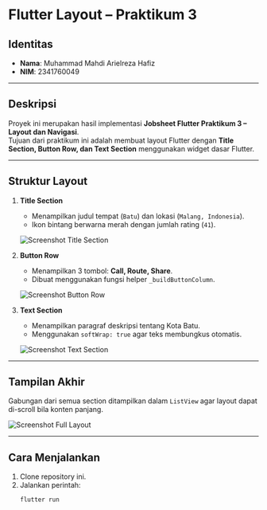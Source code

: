 # Flutter Layout – Praktikum 3

## Identitas
- **Nama**: Muhammad Mahdi Arielreza Hafiz  
- **NIM**: 2341760049  

---

## Deskripsi
Proyek ini merupakan hasil implementasi **Jobsheet Flutter Praktikum 3 – Layout dan Navigasi**.  
Tujuan dari praktikum ini adalah membuat layout Flutter dengan **Title Section, Button Row, dan Text Section** menggunakan widget dasar Flutter.

---

## Struktur Layout
1. **Title Section**
   - Menampilkan judul tempat (`Batu`) dan lokasi (`Malang, Indonesia`).
   - Ikon bintang berwarna merah dengan jumlah rating (`41`).

   ![Screenshot Title Section](screenshots/title_section.png)

2. **Button Row**
   - Menampilkan 3 tombol: **Call, Route, Share**.
   - Dibuat menggunakan fungsi helper `_buildButtonColumn`.

   ![Screenshot Button Row](screenshots/button_section.png)

3. **Text Section**
   - Menampilkan paragraf deskripsi tentang Kota Batu.
   - Menggunakan `softWrap: true` agar teks membungkus otomatis.

   ![Screenshot Text Section](screenshots/text_section.png)

---

## Tampilan Akhir
Gabungan dari semua section ditampilkan dalam `ListView` agar layout dapat di-scroll bila konten panjang.

![Screenshot Full Layout](screenshots/full_layout.png)

---

## Cara Menjalankan
1. Clone repository ini.
2. Jalankan perintah:
   ```bash
   flutter run
